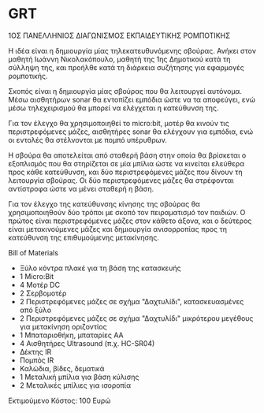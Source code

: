 # GRT
1ΟΣ ΠΑΝΕΛΛΗΝΙΟΣ ΔΙΑΓΩΝΙΣΜΟΣ ΕΚΠΑΙΔΕΥΤΙΚΗΣ ΡΟΜΠΟΤΙΚΗΣ

Η ιδέα είναι η δημιουργία μίας τηλεκατευθυνόμενης σβούρας. 
Ανήκει στον μαθητή Ιωάννη Νικολακόπουλο, μαθητή της 1ης Δημοτικού κατά τη σύλληψη της, και προήλθε κατά τη διάρκεια συζήτησης για εφαρμογές ρομποτικής.

Σκοπός είναι η δημιουργία μίας σβούρας που θα λειτουργεί αυτόνομα. Μέσω αισθητήρων sonar θα εντοπίζει εμπόδια ώστε να τα αποφεύγει, ενώ μέσω τηλεχειρισμού θα μπορεί να ελέγχεται η κατεύθυνση της.

Για τον έλεγχο θα χρησιμοποιηθεί το micro:bit, μοτέρ θα κινούν τις περιστρεφόμενες μάζες, αισθητήρες sonar θα ελέγχουν για εμπόδια, ενώ οι εντολές θα στέλνονται με πομπό υπέρυθρων.

Η σβούρα θα αποτελείται από σταθερή βάση στην οποία θα βρίσκεται ο εξοπλισμός που θα στηρίζεται σε μία μπίλια ώστε να κινείται ελεύθερα προς κάθε κατεύθυνση, και δύο περιστρεφόμενες μάζες που δίνουν τη λειτουργία σβούρας. Οι δύο περιστρεφόμενες μάζες θα στρέφονται αντίστροφα ώστε να μένει σταθερή η βάση.

Για τον έλεγχο της κατεύθυνσης κίνησης της σβούρας θα χρησιμοποιηθούν δύο τρόποι με σκοπό τον πειραματισμό τον παιδιών. Ο πρώτος είναι περιστρεφόμενες μάζες στον κάθετο άξονα, και ο δεύτερος είναι μετακινούμενες μάζες και δημιουργία ανισορροπίας προς τη κατεύθυνση της επιθυμούμενης μετακίνησης.

Bill of Materials
- Ξύλο κόντρα πλακέ για τη βάση της κατασκευής
- 1 Micro:Bit
- 4 Μοτέρ DC
- 2 Σερβομοτέρ
- 2 Περιστρεφόμενες μάζες σε σχήμα "Δαχτυλίδι", κατασκευασμένες από ξύλο
- 2 Περιστρεφόμενες μάζες σε σχήμα "Δαχτυλίδι" μικρότερου μεγέθους για μετακίνηση οριζοντίος
- 1 Μπαταριοθήκη, μπαταρίες ΑΑ
- 4 Αισθητήρες Ultrasound (π.χ. HC-SR04)
- Δέκτης IR
- Πομπός IR
- Καλώδια, βίδες, δεματικά
- 1 Μεταλική μπίλια για βάση κύλισης
- 2 Μεταλικές μπίλιες για ισοροπία

Εκτιμούμενο Κόστος: 100 Ευρώ

